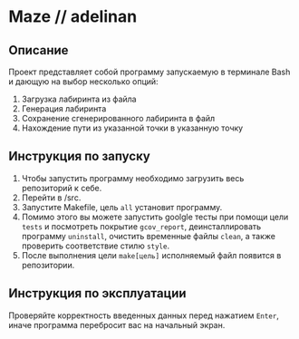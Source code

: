 # Maze // adelinan   

## Описание 

Проект представляет собой программу запускаемую в терминале Bash и дающую на выбор несколько опций:
1. Загрузка лабиринта из файла
2. Генерация лабиринта
3. Сохранение сгенерированного лабиринта в файл
4. Нахождение пути из указанной точки в указанную точку

## Инструкция по запуску 

1. Чтобы запустить программу необходимо загрузить весь репозиторий к себе. 
2. Перейти в /src. 
3. Запустите Makefile, цель ```all``` установит программу.
4. Помимо этого вы можете запустить goolgle тесты при помощи цели ```tests``` и посмотреть покрытие ```gcov_report```, деинсталлировать программу ```uninstall```, очистить временные файлы ```clean```, а также проверить соответствие стилю  ```style```.
5. После выполнения цели ```make[цель]``` исполняемый файл появится в репозитории.

## Инструкция по эксплуатации 

Проверяйте корректность введенных данных перед нажатием ```Enter```, иначе программа перебросит вас на начальный экран.
